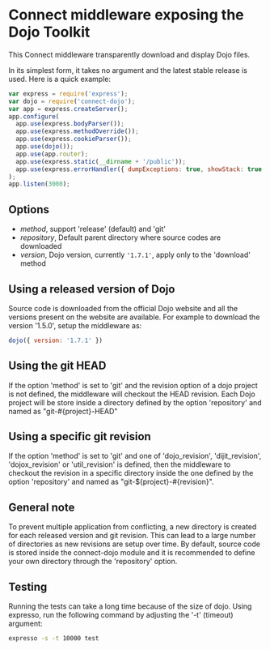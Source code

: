 Connect middleware exposing the Dojo Toolkit
============================================

This Connect middleware transparently download and display Dojo files.

In its simplest form, it takes no argument and the latest stable release is used. Here is a quick example:

```javascript
var express = require('express');
var dojo = require('connect-dojo');
var app = express.createServer();
app.configure(
  app.use(express.bodyParser());
  app.use(express.methodOverride());
  app.use(express.cookieParser());
  app.use(dojo());
  app.use(app.router);
  app.use(express.static(__dirname + '/public'));
  app.use(express.errorHandler({ dumpExceptions: true, showStack: true }));
);
app.listen(3000);
```

Options
-------

-   *method*, support 'release' (default) and 'git'
-   *repository*, Default parent directory where source codes are downloaded
-   *version*, Dojo version, currently `'1.7.1'`, apply only to the 'download' method

Using a released version of Dojo
--------------------------------

Source code is downloaded from the official Dojo website and all the versions 
present on the website are available. For example to download the version '1.5.0', setup 
the middleware as:

```javascript
dojo({ version: '1.7.1' })
```

Using the git HEAD
------------------

If the option 'method' is set to 'git' and the revision option of a dojo project 
is not defined, the middleware will checkout the HEAD revision. Each Dojo project 
will be store inside a directory defined by the option 'repository' and named as "git-#{project}-HEAD"

Using a specific git revision
-----------------------------

If the option 'method' is set to 'git' and one of 'dojo_revision', 'dijit_revision', 
'dojox_revision' or 'util_revision' is defined, then the middleware to checkout 
the revision in a specific directory inside the one defined by the option 'repository' 
and named as "git-${project}-#{revision}".

General note
------------

To prevent multiple application from conflicting, a new directory is created 
for each released version and git revision. This can lead to a large number of directories 
as new revisions are setup over time. By default, source code is stored inside the 
connect-dojo module and it is recommended to define your own directory through 
the 'repository' option.

Testing
-------

Running the tests can take a long time because of the size of dojo. Using 
expresso, run the following command by adjusting the '-t' (timeout) argument:

```bash
expresso -s -t 10000 test
```
